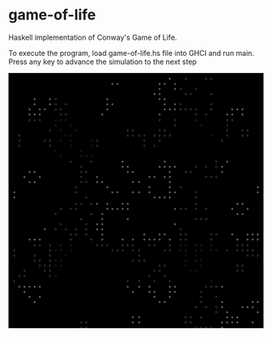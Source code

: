 # game-of-life
Haskell implementation of Conway's Game of Life.
<p>To execute the program, load game-of-life.hs file into GHCI and run main. Press any key to advance the simulation to the next step</p>

![output](screenshots/output.gif?raw=true)
